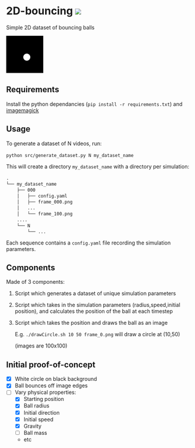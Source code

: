 # 2D-bouncing [![](https://github.com/Visual-modelling/2D-bouncing/workflows/2D-bouncing/badge.svg)](https://github.com/Visual-modelling/2D-bouncing/actions)
Simple 2D dataset of bouncing balls

![](example.gif)

## Requirements

Install the python dependancies (`pip install -r requirements.txt`) and [imagemagick](https://www.archlinux.org/packages/?name=imagemagick)

## Usage

To generate a dataset of N videos, run:

`python src/generate_dataset.py N my_dataset_name`

This will create a directory `my_dataset_name` with a directory per simulation:
```
.
└── my_dataset_name
    ├── 000
    │   ├── config.yaml
    │   ├── frame_000.png
    │   ...
    │   └── frame_100.png
    ....
    └── N
        └── ...
```

Each sequence contains a `config.yaml` file recording the simulation parameters.

## Components
Made of 3 components:

1. Script which generates a dataset of unique simulation parameters

2. Script which takes in the simulation parameters (radius,speed,initial position), and calculates the position of the ball at each timestep

4. Script which takes the position and draws the ball as an image

    E.g. `./drawCircle.sh 10 50 frame_0.png` will draw a circle at (10,50)
    
    (images are 100x100)


## Initial proof-of-concept

- [x] White circle on black background
- [x] Ball bounces off image edges
- [ ] Vary physical properties:
    - [x] Starting position
    - [x] Ball radius
    - [x] Initial direction
    - [x] Initial speed
    - [x] Gravity
    - [ ] Ball mass
    - etc
